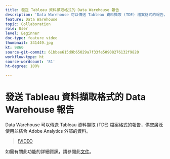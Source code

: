 ```yaml
---
title: 發送 Tableau 資料擷取格式的 Data Warehouse 報告
description: 'Data Warehouse 可以傳送 Tableau 資料擷取 (TDE) 檔案格式的報告，供您廣泛使用並結合 Adobe Analytics 外部的資料。 '
feature: Data Warehouse
topic: Collaboration
role: User
level: Beginner
doc-type: feature video
thumbnail: 341449.jpg
kt: 9860
source-git-commit: 61bbee615d9b65029a7f33fe50908276132f9820
workflow-type: ht
source-wordcount: '81'
ht-degree: 100%

---
```


# 發送 Tableau 資料擷取格式的 Data Warehouse 報告

Data Warehouse 可以傳送 Tableau 資料擷取 (TDE) 檔案格式的報告，供您廣泛使用並結合 Adobe Analytics 外部的資料。

>[!VIDEO](https://video.tv.adobe.com/v/341449/?quality=12&learn=on)

如需有關此功能的詳細資訊，請參閱此[文件](https://experienceleague.adobe.com/docs/analytics/export/data-warehouse/t-tableau.html?lang=zh-Hant)。